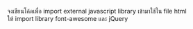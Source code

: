 จงเขียนโค้ดเพื่อ import external javascript library เข้ามาใช้ใน file html  
ให้ import library font-awesome และ jQuery

